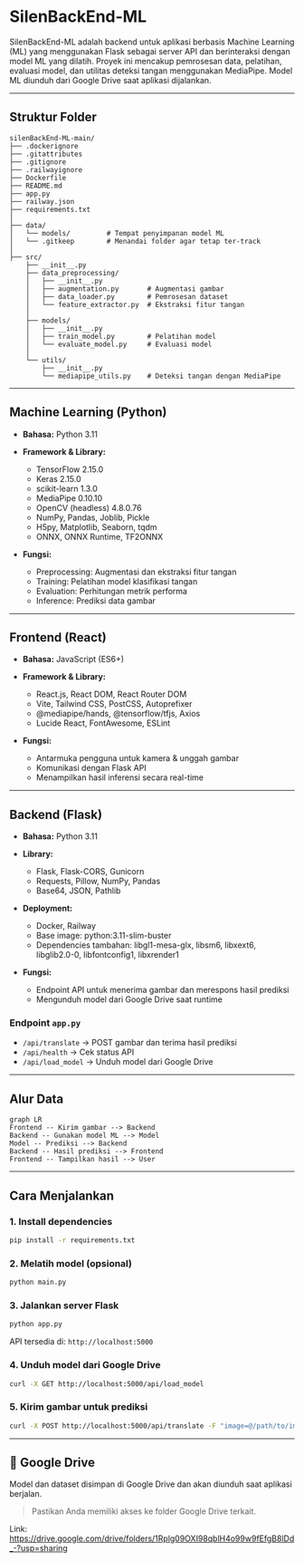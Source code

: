 # SilenBackEnd-ML

SilenBackEnd-ML adalah backend untuk aplikasi berbasis Machine Learning (ML) yang menggunakan Flask sebagai server API dan berinteraksi dengan model ML yang dilatih. Proyek ini mencakup pemrosesan data, pelatihan, evaluasi model, dan utilitas deteksi tangan menggunakan MediaPipe. Model ML diunduh dari Google Drive saat aplikasi dijalankan.

---

## Struktur Folder

```
silenBackEnd-ML-main/
├── .dockerignore
├── .gitattributes
├── .gitignore
├── .railwayignore
├── Dockerfile
├── README.md
├── app.py
├── railway.json
├── requirements.txt
│
├── data/
│   └── models/         # Tempat penyimpanan model ML
│   └── .gitkeep        # Menandai folder agar tetap ter-track
│
├── src/
    ├── __init__.py
    ├── data_preprocessing/
    │   ├── __init__.py
    │   ├── augmentation.py       # Augmentasi gambar
    │   ├── data_loader.py        # Pemrosesan dataset
    │   └── feature_extractor.py  # Ekstraksi fitur tangan
    │
    ├── models/
    │   ├── __init__.py
    │   ├── train_model.py        # Pelatihan model
    │   └── evaluate_model.py     # Evaluasi model
    │
    └── utils/
        ├── __init__.py
        └── mediapipe_utils.py    # Deteksi tangan dengan MediaPipe
```

---

## Machine Learning (Python)

* **Bahasa:** Python 3.11

* **Framework & Library:**

  * TensorFlow 2.15.0
  * Keras 2.15.0
  * scikit-learn 1.3.0
  * MediaPipe 0.10.10
  * OpenCV (headless) 4.8.0.76
  * NumPy, Pandas, Joblib, Pickle
  * H5py, Matplotlib, Seaborn, tqdm
  * ONNX, ONNX Runtime, TF2ONNX

* **Fungsi:**

  * Preprocessing: Augmentasi dan ekstraksi fitur tangan
  * Training: Pelatihan model klasifikasi tangan
  * Evaluation: Perhitungan metrik performa
  * Inference: Prediksi data gambar

---

## Frontend (React)

* **Bahasa:** JavaScript (ES6+)

* **Framework & Library:**

  * React.js, React DOM, React Router DOM
  * Vite, Tailwind CSS, PostCSS, Autoprefixer
  * @mediapipe/hands, @tensorflow/tfjs, Axios
  * Lucide React, FontAwesome, ESLint

* **Fungsi:**

  * Antarmuka pengguna untuk kamera & unggah gambar
  * Komunikasi dengan Flask API
  * Menampilkan hasil inferensi secara real-time

---

## Backend (Flask)

* **Bahasa:** Python 3.11

* **Library:**

  * Flask, Flask-CORS, Gunicorn
  * Requests, Pillow, NumPy, Pandas
  * Base64, JSON, Pathlib

* **Deployment:**

  * Docker, Railway
  * Base image: python:3.11-slim-buster
  * Dependencies tambahan: libgl1-mesa-glx, libsm6, libxext6, libglib2.0-0, libfontconfig1, libxrender1

* **Fungsi:**

  * Endpoint API untuk menerima gambar dan merespons hasil prediksi
  * Mengunduh model dari Google Drive saat runtime

### Endpoint `app.py`

* `/api/translate` → POST gambar dan terima hasil prediksi
* `/api/health` → Cek status API
* `/api/load_model` → Unduh model dari Google Drive

---

## Alur Data

```mermaid
graph LR
Frontend -- Kirim gambar --> Backend
Backend -- Gunakan model ML --> Model
Model -- Prediksi --> Backend
Backend -- Hasil prediksi --> Frontend
Frontend -- Tampilkan hasil --> User
```

---

## Cara Menjalankan

### 1. Install dependencies

```bash
pip install -r requirements.txt
```

### 2. Melatih model (opsional)

```bash
python main.py
```

### 3. Jalankan server Flask

```bash
python app.py
```

API tersedia di: `http://localhost:5000`

### 4. Unduh model dari Google Drive

```bash
curl -X GET http://localhost:5000/api/load_model
```

### 5. Kirim gambar untuk prediksi

```bash
curl -X POST http://localhost:5000/api/translate -F "image=@/path/to/image.jpg"
```

---

## 🔗 Google Drive

Model dan dataset disimpan di Google Drive dan akan diunduh saat aplikasi berjalan.

> Pastikan Anda memiliki akses ke folder Google Drive terkait.

Link: https://drive.google.com/drive/folders/1Rplg09OXI98qblH4o99w9fEfgB8lDd_-?usp=sharing
